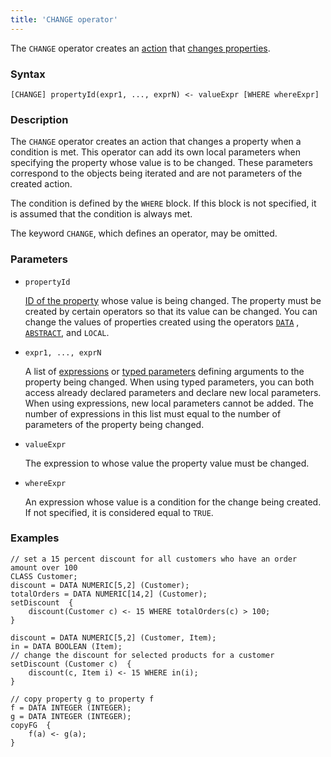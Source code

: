 ```yaml
---
title: 'CHANGE operator'
---
```


The `CHANGE` operator creates an [action](Actions.md) that [changes properties](Property_change_CHANGE_.md).

### Syntax

    [CHANGE] propertyId(expr1, ..., exprN) <- valueExpr [WHERE whereExpr]

### Description

The `CHANGE` operator creates an action that changes a property when a condition is met. This operator  can add its own local parameters when specifying the property whose value is to be changed. These parameters correspond to the objects being iterated and are not parameters of the created action. 

The condition is defined by the `WHERE` block. If this block is not specified, it is assumed that the condition is always met. 

The keyword `CHANGE`, which defines an operator, may be omitted.

### Parameters

- `propertyId`

    [ID of the property](IDs.md#propertyid-broken) whose value is being changed. The property must be created by certain operators so that its value can be changed. You can change the values of properties created using the operators [`DATA`](DATA_operator.md) , [`ABSTRACT`](ABSTRACT_operator.md), and `LOCAL`.

- `expr1, ..., exprN`

    A list of [expressions](Expression.md) or [typed parameters](IDs.md) defining arguments to the property being changed. When using typed parameters, you can both access already declared parameters and declare new local parameters. When using expressions, new local parameters cannot be added. The number of expressions in this list must equal to the number of parameters of the property being changed. 

- `valueExpr`

    The expression to whose value the property value must be changed.

- `whereExpr`

    An expression whose value is a condition for the change being created. If not specified, it is considered equal to `TRUE`.

### Examples

```lsf
// set a 15 percent discount for all customers who have an order amount over 100
CLASS Customer;
discount = DATA NUMERIC[5,2] (Customer);
totalOrders = DATA NUMERIC[14,2] (Customer);
setDiscount  {
    discount(Customer c) <- 15 WHERE totalOrders(c) > 100;
}

discount = DATA NUMERIC[5,2] (Customer, Item);
in = DATA BOOLEAN (Item);
// change the discount for selected products for a customer
setDiscount (Customer c)  {
    discount(c, Item i) <- 15 WHERE in(i);
}

// copy property g to property f
f = DATA INTEGER (INTEGER);
g = DATA INTEGER (INTEGER);
copyFG  {
    f(a) <- g(a);
}
```

